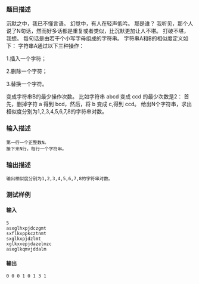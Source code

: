 ### 题目描述

沉默之中，我已不懂言语。
幻觉中，有人在轻声低吟。
那是谁？
我听见，那个人说了N句话，然而好多话都是重复或者类似，比沉默更加让人不堪。
打破不堪，我想。
每句话是由若干个小写字母组成的字符串。
字符串A和B的相似度定义如下：
字符串A通过以下三种操作：

1.插入一个字符；

2.删除一个字符；

3.替换一个字符。

变成字符串B的最少操作次数。
比如字符串 abcd 变成 ccd 的最少次数是2：
首先，删掉字符 a 得到 bcd，然后，将 b 变成 c,得到 ccd。
给出N个字符串，求出相似度分别为1,2,3,4,5,6,7,8的字符串对数。

### 输入描述

```
第一行一个正整数N。
接下来N行，每行一个字符串。
```
### 输出描述

```
输出相似度分别为1,2,3,4,5,6,7,8的字符串对数。
```

### 测试样例
#### 输入
```
5
asxglhxpjdczgmt
sxflkxppkcztnmt
sxglkxpjdzlmt
xglkxxepjdazelmzc
asxglkqmvjddalm

```
#### 输出
```
0 0 0 1 0 1 3 1
```
